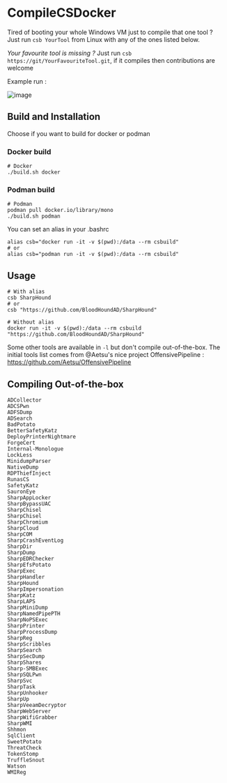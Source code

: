 # CompileCSDocker
Tired of booting your whole Windows VM just to compile that one tool ?
Just run `csb YourTool` from Linux with any of the ones listed below.

_Your favourite tool is missing ?_ Just run `csb https://git/YourFavouriteTool.git`, if it compiles then contributions are welcome

Example run : 

![image](https://github.com/dreamkinn/CompileCSDocker/assets/55366132/6bfc45b1-5b99-4b18-a59c-a5eb5f12ec69)

## Build and Installation
Choose if you want to build for docker or podman
### Docker build
```
# Docker
./build.sh docker
```

### Podman build
```
# Podman
podman pull docker.io/library/mono
./build.sh podman
```

You can set an alias in your .bashrc
```
alias csb="docker run -it -v $(pwd):/data --rm csbuild"
# or
alias csb="podman run -it -v $(pwd):/data --rm csbuild"
```
## Usage
```
# With alias
csb SharpHound
# or
csb "https://github.com/BloodHoundAD/SharpHound"

# Without alias
docker run -it -v $(pwd):/data --rm csbuild "https://github.com/BloodHoundAD/SharpHound"
```
Some other tools are available in `-l` but don't compile out-of-the-box.
The initial tools list comes from @Aetsu's nice project OffensivePipeline : https://github.com/Aetsu/OffensivePipeline
## Compiling Out-of-the-box
```
ADCollector
ADCSPwn
ADFSDump
ADSearch
BadPotato
BetterSafetyKatz
DeployPrinterNightmare
ForgeCert
Internal-Monologue
LockLess
MinidumpParser
NativeDump
RDPThiefInject
RunasCS
SafetyKatz
SauronEye
SharpAppLocker
SharpBypassUAC
SharpChisel
SharpChisel
SharpChromium
SharpCloud
SharpCOM
SharpCrashEventLog
SharpDir
SharpDump
SharpEDRChecker
SharpEfsPotato
SharpExec
SharpHandler
SharpHound
SharpImpersonation
SharpKatz
SharpLAPS
SharpMiniDump
SharpNamedPipePTH
SharpNoPSExec
SharpPrinter
SharpProcessDump
SharpReg
SharpScribbles
SharpSearch
SharpSecDump
SharpShares
Sharp-SMBExec
SharpSQLPwn
SharpSvc
SharpTask
SharpUnhooker
SharpUp
SharpVeeamDecryptor
SharpWebServer
SharpWifiGrabber
SharpWMI
Shhmon
SqlClient
SweetPotato
ThreatCheck
TokenStomp
TruffleSnout
Watson
WMIReg
```
